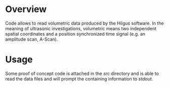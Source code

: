 # Overview
Code allows to read volumetric data produced by the Hilgus software. In the meaning of ultrasonic investigations, volumetric means two independent spatial coordinates and a position synchronized time signal (e.g. an amplitude scan, A-Scan).

# Usage
Some proof of concept code is attached in the *src* directory and is able to read the data files and will prompt the containing information to *stdout*.


